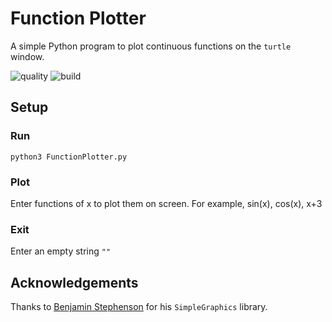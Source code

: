 # Function Plotter
A simple Python program to plot continuous functions on the `turtle` window.

![quality](https://img.shields.io/scrutinizer/quality/g/daspeks/function-plotter)
![build](https://img.shields.io/scrutinizer/build/g/daspeks/function-plotter)

## Setup

### Run
```python3 FunctionPlotter.py```

### Plot
Enter functions of x to plot them on screen. For example, sin(x), cos(x), x+3

### Exit
Enter an empty string `""`

## Acknowledgements

Thanks to [Benjamin Stephenson](http://pages.cpsc.ucalgary.ca/~bdstephe/index.php) for his `SimpleGraphics` library.
